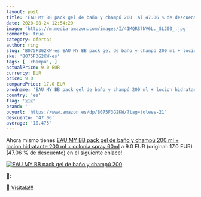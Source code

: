 ```yaml
---
layout: post
title: 'EAU MY BB pack gel de baño y champú 200  al 47.06 % de descuento'
date: 2020-08-24 12:54:29
image: 'https://m.media-amazon.com/images/I/41MQRS7NV6L._SL200_.jpg'
comments: true
category: ofertas
author: ring
slug: 'B075F3G2KW-es EAU MY BB pack gel de baño y champú 200 ml + locion...'
sku: 'B075F3G2KW-es'
tags: [ 'champú', ]
actualPrice: 9.0 EUR
currency: EUR
price: 9.0
comparePrice: 17.0 EUR
prodname: 'EAU MY BB pack gel de baño y champú 200 ml + locion hidratante 200 ml + colonia spray 60ml'
country: 'es'
flag: '🇪🇸'
brand: ''
buyurl: 'https://www.amazon.es/dp/B075F3G2KW/?tag=tolees-21'
descuento: '47.06'
average: '10.475'
---
```


Ahora mismo tienes [EAU MY BB pack gel de baño y champú 200 ml + locion hidratante 200 ml + colonia spray 60ml](https://www.amazon.es/dp/B075F3G2KW/?tag=tolees-21) a 9.0 EUR (original: 17.0 EUR) (47.06 %  de descuento) en el siguiente enlace!

[![EAU MY BB pack gel de baño y champú 200 ](https://m.media-amazon.com/images/I/41MQRS7NV6L._SL200_.jpg)](https://www.amazon.es/dp/B075F3G2KW/?tag=tolees-21)

🔎:


[🛒 Visítala!!!](https://www.amazon.es/dp/B075F3G2KW/?tag=tolees-21)
